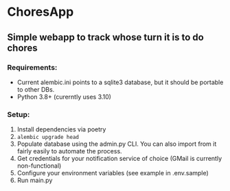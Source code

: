 # ChoresApp
## Simple webapp to track whose turn it is to do chores

### Requirements:

* Current alembic.ini points to a sqlite3 database, but it should be portable to other DBs.
* Python 3.8+ (curerntly uses 3.10)

### Setup:

1. Install dependencies via poetry
1. `alembic upgrade head`
1. Populate database using the admin.py CLI. You can also import from it fairly easily to automate the process.
1. Get credentials for your notification service of choice (GMail is currently non-functional)
1. Configure your environment variables (see example in .env.sample)
1. Run main.py
